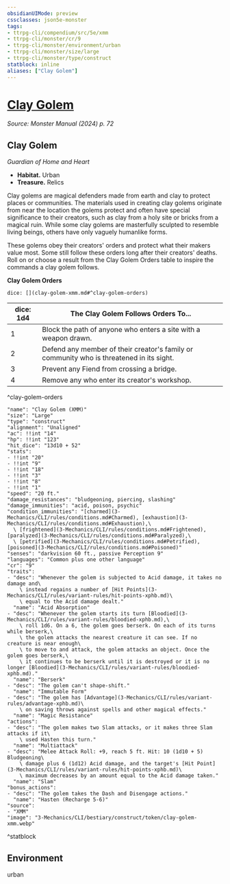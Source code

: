 ```yaml
---
obsidianUIMode: preview
cssclasses: json5e-monster
tags:
- ttrpg-cli/compendium/src/5e/xmm
- ttrpg-cli/monster/cr/9
- ttrpg-cli/monster/environment/urban
- ttrpg-cli/monster/size/large
- ttrpg-cli/monster/type/construct
statblock: inline
aliases: ["Clay Golem"]
---
```

# [Clay Golem](3-Mechanics\CLI\bestiary\construct/clay-golem-xmm.md)
*Source: Monster Manual (2024) p. 72*  

## Clay Golem

*Guardian of Home and Heart*

- **Habitat.** Urban  
- **Treasure.** Relics  

Clay golems are magical defenders made from earth and clay to protect places or communities. The materials used in creating clay golems originate from near the location the golems protect and often have special significance to their creators, such as clay from a holy site or bricks from a magical ruin. While some clay golems are masterfully sculpted to resemble living beings, others have only vaguely humanlike forms.

These golems obey their creators' orders and protect what their makers value most. Some still follow these orders long after their creators' deaths. Roll on or choose a result from the Clay Golem Orders table to inspire the commands a clay golem follows.

**Clay Golem Orders**

`dice: [](clay-golem-xmm.md#^clay-golem-orders)`

| dice: 1d4 | The Clay Golem Follows Orders To... |
|-----------|-------------------------------------|
| 1 | Block the path of anyone who enters a site with a weapon drawn. |
| 2 | Defend any member of their creator's family or community who is threatened in its sight. |
| 3 | Prevent any Fiend from crossing a bridge. |
| 4 | Remove any who enter its creator's workshop. |
^clay-golem-orders

```statblock
"name": "Clay Golem (XMM)"
"size": "Large"
"type": "construct"
"alignment": "Unaligned"
"ac": !!int "14"
"hp": !!int "123"
"hit_dice": "13d10 + 52"
"stats":
- !!int "20"
- !!int "9"
- !!int "18"
- !!int "3"
- !!int "8"
- !!int "1"
"speed": "20 ft."
"damage_resistances": "bludgeoning, piercing, slashing"
"damage_immunities": "acid, poison, psychic"
"condition_immunities": "[charmed](3-Mechanics/CLI/rules/conditions.md#Charmed), [exhaustion](3-Mechanics/CLI/rules/conditions.md#Exhaustion),\
  \ [frightened](3-Mechanics/CLI/rules/conditions.md#Frightened), [paralyzed](3-Mechanics/CLI/rules/conditions.md#Paralyzed),\
  \ [petrified](3-Mechanics/CLI/rules/conditions.md#Petrified), [poisoned](3-Mechanics/CLI/rules/conditions.md#Poisoned)"
"senses": "darkvision 60 ft., passive Perception 9"
"languages": "Common plus one other language"
"cr": "9"
"traits":
- "desc": "Whenever the golem is subjected to Acid damage, it takes no damage and\
    \ instead regains a number of [Hit Points](3-Mechanics/CLI/rules/variant-rules/hit-points-xphb.md)\
    \ equal to the Acid damage dealt."
  "name": "Acid Absorption"
- "desc": "Whenever the golem starts its turn [Bloodied](3-Mechanics/CLI/rules/variant-rules/bloodied-xphb.md),\
    \ roll 1d6. On a 6, the golem goes berserk. On each of its turns while berserk,\
    \ the golem attacks the nearest creature it can see. If no creature is near enough\
    \ to move to and attack, the golem attacks an object. Once the golem goes berserk,\
    \ it continues to be berserk until it is destroyed or it is no longer [Bloodied](3-Mechanics/CLI/rules/variant-rules/bloodied-xphb.md)."
  "name": "Berserk"
- "desc": "The golem can't shape-shift."
  "name": "Immutable Form"
- "desc": "The golem has [Advantage](3-Mechanics/CLI/rules/variant-rules/advantage-xphb.md)\
    \ on saving throws against spells and other magical effects."
  "name": "Magic Resistance"
"actions":
- "desc": "The golem makes two Slam attacks, or it makes three Slam attacks if it\
    \ used Hasten this turn."
  "name": "Multiattack"
- "desc": "Melee Attack Roll: +9, reach 5 ft. Hit: 10 (1d10 + 5) Bludgeoning\
    \ damage plus 6 (1d12) Acid damage, and the target's [Hit Point](3-Mechanics/CLI/rules/variant-rules/hit-points-xphb.md)\
    \ maximum decreases by an amount equal to the Acid damage taken."
  "name": "Slam"
"bonus_actions":
- "desc": "The golem takes the Dash and Disengage actions."
  "name": "Hasten (Recharge 5-6)"
"source":
- "XMM"
"image": "3-Mechanics/CLI/bestiary/construct/token/clay-golem-xmm.webp"
```
^statblock

## Environment

urban